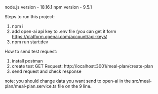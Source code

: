 node.js version - 18.16.1
npm version - 9.5.1


Steps to run this project:
1. npm i
2. add open-ai api key to .env file (you can get it form https://platform.openai.com/account/api-keys)
3. npm run start:dev



How to send test request:
1. install postman
2. create test GET Request: http://localhost:3001/meal-plan/create-plan
3. send request and check response

note: you should change data you want send to open-ai in the src/meal-plan/meal-plan.service.ts file on the 9 line.
